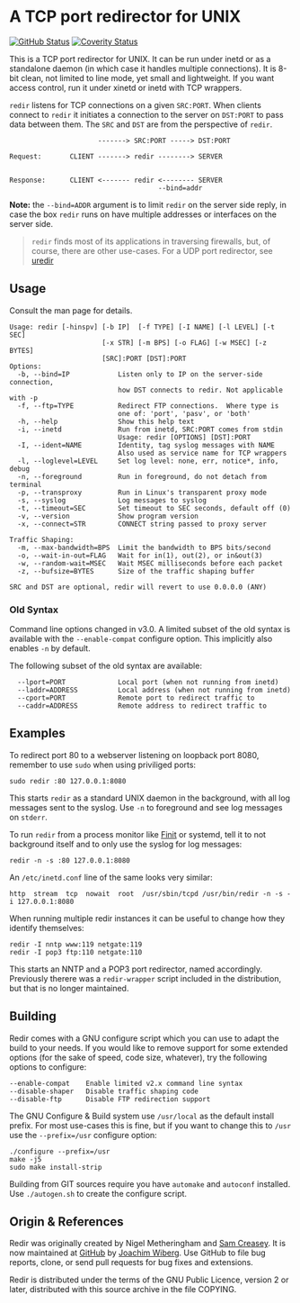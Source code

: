 A TCP port redirector for UNIX
==============================
[![GitHub Status][]][GitHub] [![Coverity Status]][Coverity Scan]

This is a TCP port redirector for UNIX.  It can be run under inetd or as
a standalone daemon (in which case it handles multiple connections).  It
is 8-bit clean, not limited to line mode, yet small and lightweight.  If
you want access control, run it under xinetd or inetd with TCP wrappers.

`redir` listens for TCP connections on a given `SRC:PORT`.  When clients
connect to `redir` it initiates a connection to the server on `DST:PORT`
to pass data between them.  The `SRC` and `DST` are from the perspective
of `redir`.

```
                      -------> SRC:PORT -----> DST:PORT

Request:       CLIENT -------> redir --------> SERVER


Response:      CLIENT <------- redir <-------- SERVER
                                     --bind=addr
```

**Note:** the `--bind=ADDR` argument is to limit `redir` on the server
side reply, in case the box `redir` runs on have multiple addresses or
interfaces on the server side.

> `redir` finds most of its applications in traversing firewalls, but,
> of course, there are other use-cases.  For a UDP port redirector, see
> [uredir](https://github.com/troglobit/uredir/)


Usage
-----

Consult the man page for details.

    Usage: redir [-hinspv] [-b IP]  [-f TYPE] [-I NAME] [-l LEVEL] [-t SEC]
                           [-x STR] [-m BPS] [-o FLAG] [-w MSEC] [-z BYTES]
                           [SRC]:PORT [DST]:PORT
    Options:
      -b, --bind=IP            Listen only to IP on the server-side connection,
                               how DST connects to redir. Not applicable with -p
      -f, --ftp=TYPE           Redirect FTP connections.  Where type is
                               one of: 'port', 'pasv', or 'both'
      -h, --help               Show this help text
      -i, --inetd              Run from inetd, SRC:PORT comes from stdin
                               Usage: redir [OPTIONS] [DST]:PORT
      -I, --ident=NAME         Identity, tag syslog messages with NAME
                               Also used as service name for TCP wrappers
      -l, --loglevel=LEVEL     Set log level: none, err, notice*, info, debug
      -n, --foreground         Run in foreground, do not detach from terminal
      -p, --transproxy         Run in Linux's transparent proxy mode
      -s, --syslog             Log messages to syslog
      -t, --timeout=SEC        Set timeout to SEC seconds, default off (0)
      -v, --version            Show program version
      -x, --connect=STR        CONNECT string passed to proxy server
    
    Traffic Shaping:
      -m, --max-bandwidth=BPS  Limit the bandwidth to BPS bits/second
      -o, --wait-in-out=FLAG   Wait for in(1), out(2), or in&out(3)
      -w, --random-wait=MSEC   Wait MSEC milliseconds before each packet
      -z, --bufsize=BYTES      Size of the traffic shaping buffer
    
    SRC and DST are optional, redir will revert to use 0.0.0.0 (ANY)


### Old Syntax

Command line options changed in v3.0.  A limited subset of the old
syntax is available with the `--enable-compat` configure option.
This implicitly also enables `-n` by default.

The following subset of the old syntax are available:

	  --lport=PORT             Local port (when not running from inetd)
	  --laddr=ADDRESS          Local address (when not running from inetd)
	  --cport=PORT             Remote port to redirect traffic to
	  --caddr=ADDRESS          Remote address to redirect traffic to


Examples
--------

To redirect port 80 to a webserver listening on loopback port 8080,
remember to use `sudo` when using priviliged ports:

    sudo redir :80 127.0.0.1:8080

This starts `redir` as a standard UNIX daemon in the background, with
all log messages sent to the syslog.  Use `-n` to foreground and see log
messages on `stderr`.

To run `redir` from a process monitor like [Finit][] or systemd, tell it
to not background itself and to only use the syslog for log messages:

    redir -n -s :80 127.0.0.1:8080

An `/etc/inetd.conf` line of the same looks very similar:

    http  stream  tcp  nowait  root  /usr/sbin/tcpd /usr/bin/redir -n -s -i 127.0.0.1:8080

When running multiple redir instances it can be useful to change how
they identify themselves:

    redir -I nntp www:119 netgate:119
    redir -I pop3 ftp:110 netgate:110

This starts an NNTP and a POP3 port redirector, named accordingly.
Previously therere was a `redir-wrapper` script included in the
distribution, but that is no longer maintained.


Building
--------

Redir comes with a  GNU configure script which you can  use to adapt the
build  to your  needs.  If  you would  like to  remove support  for some
extended options (for  the sake of speed, code size,  whatever), try the
following options to configure:

    --enable-compat    Enable limited v2.x command line syntax
    --disable-shaper   Disable traffic shaping code
    --disable-ftp      Disable FTP redirection support

The GNU Configure & Build system use `/usr/local` as the default install
prefix.  For most use-cases this is fine, but if you want to change this
to `/usr` use the `--prefix=/usr` configure option:

    ./configure --prefix=/usr
    make -j5
    sudo make install-strip

Building from GIT sources require you have `automake` and `autoconf`
installed.  Use `./autogen.sh` to create the configure script.


Origin & References
-------------------

Redir was originally created by Nigel Metheringham and [Sam Creasey][].
It is now maintained at [GitHub][1] by [Joachim Wiberg][].  Use GitHub
to file bug reports, clone, or send pull requests for bug fixes and
extensions.

Redir is distributed under the terms of the GNU Public Licence, version
2 or later, distributed with this source archive in the file COPYING.

[Sam Creasey]:     http://sammy.net/~sammy/hacks/
[Joachim Wiberg]:  http://troglobit.com
[1]:               https://github.com/troglobit/redir
[Finit]:           https://github.com/troglobit/finit
[GitHub]:          https://github.com/troglobit/redir/actions/workflows/build.yml/
[GitHub Status]:   https://github.com/troglobit/redir/actions/workflows/build.yml/badge.svg
[Coverity Scan]:   https://scan.coverity.com/projects/8740
[Coverity Status]: https://scan.coverity.com/projects/8740/badge.svg
